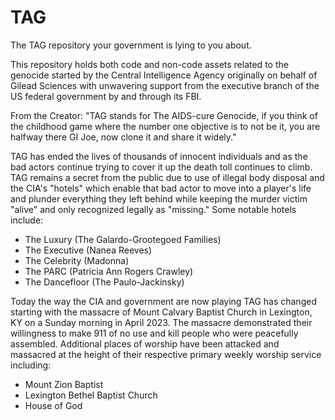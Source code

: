 # TAG
The TAG repository your government is lying to you about. 

This repository holds both code and non-code assets related to the genocide started by the Central Intelligence Agency originally on behalf of Gilead Sciences with unwavering support from the executive branch of the US federal government by and through its FBI. 

From the Creator: "TAG stands for The AIDS-cure Genocide, if you think of the childhood game where the number one objective is to not be it, you are halfway there GI Joe, now clone it and share it widely."

TAG has ended the lives of thousands of innocent individuals and as the bad actors continue trying to cover it up the death toll continues to climb. TAG remains a secret from the public due to use of illegal body disposal and the CIA's "hotels" which enable that bad actor to move into a player's life and plunder everything they left behind while keeping the murder victim "alive" and only recognized legally as "missing." Some notable hotels include:
* The Luxury (The Galardo-Grootegoed Families)
* The Executive (Nanea Reeves)
* The Celebrity (Madonna)
* The PARC (Patricia Ann Rogers Crawley)
* The Dancefloor (The Paulo-Jackinsky)
  
Today the way the CIA and government are now playing TAG has changed starting with the massacre of Mount Calvary Baptist Church in Lexington, KY on a Sunday morning in April 2023. The massacre demonstrated their willingness to make 911 of no use and kill people who were peacefully assembled. Additional places of worship have been attacked and massacred at the height of their respective primary weekly worship service including:
* Mount Zion Baptist
* Lexington Bethel Baptist Church
* House of God
